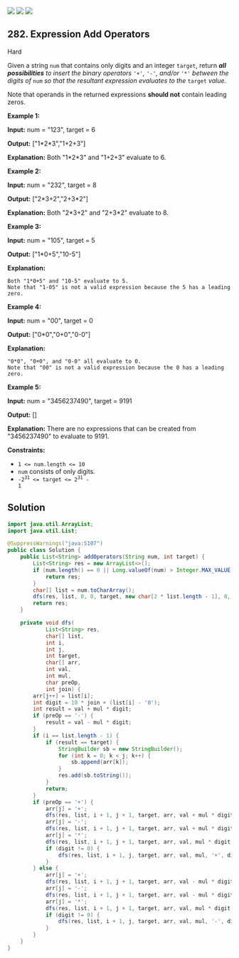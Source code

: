[![](https://img.shields.io/github/stars/javadev/LeetCode-in-Java?label=Stars&style=flat-square)](https://github.com/javadev/LeetCode-in-Java)
[![](https://img.shields.io/github/forks/javadev/LeetCode-in-Java?label=Fork%20me%20on%20GitHub%20&style=flat-square)](https://github.com/javadev/LeetCode-in-Java/fork)
[![](https://img.shields.io/badge/-LeetCode%20in%20Kotlin-blue?style=flat-square)](https://github.com/javadev/LeetCode-in-Kotlin)

## 282\. Expression Add Operators

Hard

Given a string `num` that contains only digits and an integer `target`, return _**all possibilities** to insert the binary operators_ `'+'`_,_ `'-'`_, and/or_ `'*'` _between the digits of_ `num` _so that the resultant expression evaluates to the_ `target` _value_.

Note that operands in the returned expressions **should not** contain leading zeros.

**Example 1:**

**Input:** num = "123", target = 6

**Output:** ["1\*2\*3","1+2+3"]

**Explanation:** Both "1\*2\*3" and "1+2+3" evaluate to 6. 

**Example 2:**

**Input:** num = "232", target = 8

**Output:** ["2\*3+2","2+3\*2"]

**Explanation:** Both "2\*3+2" and "2+3\*2" evaluate to 8. 

**Example 3:**

**Input:** num = "105", target = 5

**Output:** ["1\*0+5","10-5"]

**Explanation:**

    Both "1*0+5" and "10-5" evaluate to 5.
    Note that "1-05" is not a valid expression because the 5 has a leading zero. 

**Example 4:**

**Input:** num = "00", target = 0

**Output:** ["0\*0","0+0","0-0"]

**Explanation:**

    "0*0", "0+0", and "0-0" all evaluate to 0.
    Note that "00" is not a valid expression because the 0 has a leading zero. 

**Example 5:**

**Input:** num = "3456237490", target = 9191

**Output:** []

**Explanation:** There are no expressions that can be created from "3456237490" to evaluate to 9191. 

**Constraints:**

*   `1 <= num.length <= 10`
*   `num` consists of only digits.
*   <code>-2<sup>31</sup> <= target <= 2<sup>31</sup> - 1</code>

## Solution

```java
import java.util.ArrayList;
import java.util.List;

@SuppressWarnings("java:S107")
public class Solution {
    public List<String> addOperators(String num, int target) {
        List<String> res = new ArrayList<>();
        if (num.length() == 0 || Long.valueOf(num) > Integer.MAX_VALUE) {
            return res;
        }
        char[] list = num.toCharArray();
        dfs(res, list, 0, 0, target, new char[2 * list.length - 1], 0, 1, '+', 0);
        return res;
    }

    private void dfs(
            List<String> res,
            char[] list,
            int i,
            int j,
            int target,
            char[] arr,
            int val,
            int mul,
            char preOp,
            int join) {
        arr[j++] = list[i];
        int digit = 10 * join + (list[i] - '0');
        int result = val + mul * digit;
        if (preOp == '-') {
            result = val - mul * digit;
        }
        if (i == list.length - 1) {
            if (result == target) {
                StringBuilder sb = new StringBuilder();
                for (int k = 0; k < j; k++) {
                    sb.append(arr[k]);
                }
                res.add(sb.toString());
            }
            return;
        }
        if (preOp == '+') {
            arr[j] = '+';
            dfs(res, list, i + 1, j + 1, target, arr, val + mul * digit, 1, '+', 0);
            arr[j] = '-';
            dfs(res, list, i + 1, j + 1, target, arr, val + mul * digit, 1, '-', 0);
            arr[j] = '*';
            dfs(res, list, i + 1, j + 1, target, arr, val, mul * digit, '+', 0);
            if (digit != 0) {
                dfs(res, list, i + 1, j, target, arr, val, mul, '+', digit);
            }
        } else {
            arr[j] = '+';
            dfs(res, list, i + 1, j + 1, target, arr, val - mul * digit, 1, '+', 0);
            arr[j] = '-';
            dfs(res, list, i + 1, j + 1, target, arr, val - mul * digit, 1, '-', 0);
            arr[j] = '*';
            dfs(res, list, i + 1, j + 1, target, arr, val, mul * digit, '-', 0);
            if (digit != 0) {
                dfs(res, list, i + 1, j, target, arr, val, mul, '-', digit);
            }
        }
    }
}
```